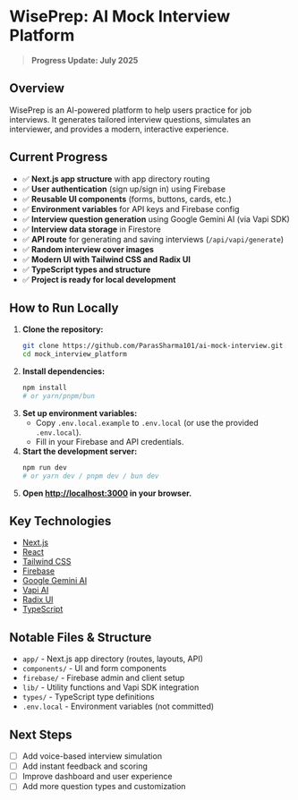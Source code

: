 
# WisePrep: AI Mock Interview Platform

> **Progress Update: July 2025**

## Overview
WisePrep is an AI-powered platform to help users practice for job interviews. It generates tailored interview questions, simulates an interviewer, and provides a modern, interactive experience.

## Current Progress
- ✅ **Next.js app structure** with app directory routing
- ✅ **User authentication** (sign up/sign in) using Firebase
- ✅ **Reusable UI components** (forms, buttons, cards, etc.)
- ✅ **Environment variables** for API keys and Firebase config
- ✅ **Interview question generation** using Google Gemini AI (via Vapi SDK)
- ✅ **Interview data storage** in Firestore
- ✅ **API route** for generating and saving interviews (`/api/vapi/generate`)
- ✅ **Random interview cover images**
- ✅ **Modern UI with Tailwind CSS and Radix UI**
- ✅ **TypeScript types and structure**
- ✅ **Project is ready for local development**

## How to Run Locally

1. **Clone the repository:**
   ```bash
   git clone https://github.com/ParasSharma101/ai-mock-interview.git
   cd mock_interview_platform
   ```
2. **Install dependencies:**
   ```bash
   npm install
   # or yarn/pnpm/bun
   ```
3. **Set up environment variables:**
   - Copy `.env.local.example` to `.env.local` (or use the provided `.env.local`).
   - Fill in your Firebase and API credentials.
4. **Start the development server:**
   ```bash
   npm run dev
   # or yarn dev / pnpm dev / bun dev
   ```
5. **Open [http://localhost:3000](http://localhost:3000) in your browser.**

## Key Technologies
- [Next.js](https://nextjs.org/)
- [React](https://react.dev/)
- [Tailwind CSS](https://tailwindcss.com/)
- [Firebase](https://firebase.google.com/)
- [Google Gemini AI](https://ai.google.dev/)
- [Vapi AI](https://vapi.ai/)
- [Radix UI](https://www.radix-ui.com/)
- [TypeScript](https://www.typescriptlang.org/)

## Notable Files & Structure
- `app/` - Next.js app directory (routes, layouts, API)
- `components/` - UI and form components
- `firebase/` - Firebase admin and client setup
- `lib/` - Utility functions and Vapi SDK integration
- `types/` - TypeScript type definitions
- `.env.local` - Environment variables (not committed)

## Next Steps
- [ ] Add voice-based interview simulation
- [ ] Add instant feedback and scoring
- [ ] Improve dashboard and user experience
- [ ] Add more question types and customization

